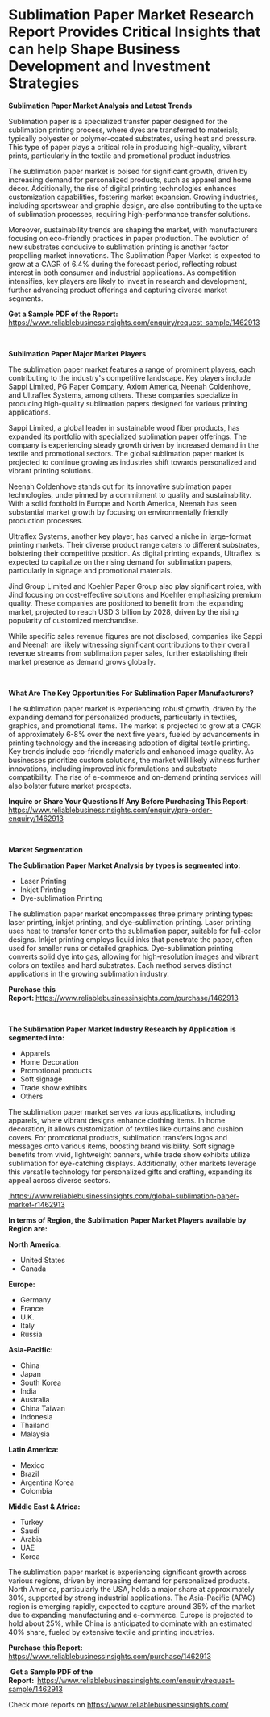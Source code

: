 <p><h1>Sublimation Paper Market Research Report Provides Critical Insights that can help Shape Business Development and Investment Strategies</h1></p><p><strong>Sublimation Paper Market Analysis and Latest Trends</strong></p>
<p><p>Sublimation paper is a specialized transfer paper designed for the sublimation printing process, where dyes are transferred to materials, typically polyester or polymer-coated substrates, using heat and pressure. This type of paper plays a critical role in producing high-quality, vibrant prints, particularly in the textile and promotional product industries.</p><p>The sublimation paper market is poised for significant growth, driven by increasing demand for personalized products, such as apparel and home décor. Additionally, the rise of digital printing technologies enhances customization capabilities, fostering market expansion. Growing industries, including sportswear and graphic design, are also contributing to the uptake of sublimation processes, requiring high-performance transfer solutions.</p><p>Moreover, sustainability trends are shaping the market, with manufacturers focusing on eco-friendly practices in paper production. The evolution of new substrates conducive to sublimation printing is another factor propelling market innovations. The Sublimation Paper Market is expected to grow at a CAGR of 6.4% during the forecast period, reflecting robust interest in both consumer and industrial applications. As competition intensifies, key players are likely to invest in research and development, further advancing product offerings and capturing diverse market segments.</p></p>
<p><strong>Get a Sample PDF of the Report:&nbsp;</strong> <a href="https://www.reliablebusinessinsights.com/enquiry/request-sample/1462913?utm_campaign=2214&utm_medium=2&utm_source=Github&utm_content=ia&utm_term=07022025&utm_id=sublimation-paper">https://www.reliablebusinessinsights.com/enquiry/request-sample/1462913</a></p>
<p>&nbsp;</p>
<p><strong>Sublimation Paper Major Market Players</strong></p>
<p><p>The sublimation paper market features a range of prominent players, each contributing to the industry's competitive landscape. Key players include Sappi Limited, PG Paper Company, Axiom America, Neenah Coldenhove, and Ultraflex Systems, among others. These companies specialize in producing high-quality sublimation papers designed for various printing applications.</p><p>Sappi Limited, a global leader in sustainable wood fiber products, has expanded its portfolio with specialized sublimation paper offerings. The company is experiencing steady growth driven by increased demand in the textile and promotional sectors. The global sublimation paper market is projected to continue growing as industries shift towards personalized and vibrant printing solutions.</p><p>Neenah Coldenhove stands out for its innovative sublimation paper technologies, underpinned by a commitment to quality and sustainability. With a solid foothold in Europe and North America, Neenah has seen substantial market growth by focusing on environmentally friendly production processes.</p><p>Ultraflex Systems, another key player, has carved a niche in large-format printing markets. Their diverse product range caters to different substrates, bolstering their competitive position. As digital printing expands, Ultraflex is expected to capitalize on the rising demand for sublimation papers, particularly in signage and promotional materials.</p><p>Jind Group Limited and Koehler Paper Group also play significant roles, with Jind focusing on cost-effective solutions and Koehler emphasizing premium quality. These companies are positioned to benefit from the expanding market, projected to reach USD 3 billion by 2028, driven by the rising popularity of customized merchandise.</p><p>While specific sales revenue figures are not disclosed, companies like Sappi and Neenah are likely witnessing significant contributions to their overall revenue streams from sublimation paper sales, further establishing their market presence as demand grows globally.</p></p>
<p>&nbsp;</p>
<p><strong>What Are The Key Opportunities For Sublimation Paper Manufacturers?</strong></p>
<p><p>The sublimation paper market is experiencing robust growth, driven by the expanding demand for personalized products, particularly in textiles, graphics, and promotional items. The market is projected to grow at a CAGR of approximately 6-8% over the next five years, fueled by advancements in printing technology and the increasing adoption of digital textile printing. Key trends include eco-friendly materials and enhanced image quality. As businesses prioritize custom solutions, the market will likely witness further innovations, including improved ink formulations and substrate compatibility. The rise of e-commerce and on-demand printing services will also bolster future market prospects.</p></p>
<p><strong>Inquire or Share Your Questions If Any Before Purchasing This Report:</strong> <a href="https://www.reliablebusinessinsights.com/enquiry/pre-order-enquiry/1462913?utm_campaign=2214&utm_medium=2&utm_source=Github&utm_content=ia&utm_term=07022025&utm_id=sublimation-paper">https://www.reliablebusinessinsights.com/enquiry/pre-order-enquiry/1462913</a></p>
<p>&nbsp;</p>
<p><strong>Market Segmentation</strong></p>
<p><strong>The Sublimation Paper Market Analysis by types is segmented into:</strong></p>
<p><ul><li>Laser Printing</li><li>Inkjet Printing</li><li>Dye-sublimation Printing</li></ul></p>
<p><p>The sublimation paper market encompasses three primary printing types: laser printing, inkjet printing, and dye-sublimation printing. Laser printing uses heat to transfer toner onto the sublimation paper, suitable for full-color designs. Inkjet printing employs liquid inks that penetrate the paper, often used for smaller runs or detailed graphics. Dye-sublimation printing converts solid dye into gas, allowing for high-resolution images and vibrant colors on textiles and hard substrates. Each method serves distinct applications in the growing sublimation industry.</p></p>
<p><strong>Purchase this Report:&nbsp;</strong><a href="https://www.reliablebusinessinsights.com/purchase/1462913?utm_campaign=2214&utm_medium=2&utm_source=Github&utm_content=ia&utm_term=07022025&utm_id=sublimation-paper">https://www.reliablebusinessinsights.com/purchase/1462913</a></p>
<p>&nbsp;</p>
<p><strong>The Sublimation Paper Market Industry Research by Application is segmented into:</strong></p>
<p><ul><li>Apparels</li><li>Home Decoration</li><li>Promotional products</li><li>Soft signage</li><li>Trade show exhibits</li><li>Others</li></ul></p>
<p><p>The sublimation paper market serves various applications, including apparels, where vibrant designs enhance clothing items. In home decoration, it allows customization of textiles like curtains and cushion covers. For promotional products, sublimation transfers logos and messages onto various items, boosting brand visibility. Soft signage benefits from vivid, lightweight banners, while trade show exhibits utilize sublimation for eye-catching displays. Additionally, other markets leverage this versatile technology for personalized gifts and crafting, expanding its appeal across diverse sectors.</p></p>
<p><a href="https://www.reliablebusinessinsights.com/global-sublimation-paper-market-r1462913?utm_campaign=2214&utm_medium=2&utm_source=Github&utm_content=ia&utm_term=07022025&utm_id=sublimation-paper">&nbsp;https://www.reliablebusinessinsights.com/global-sublimation-paper-market-r1462913</a></p>
<p><strong>In terms of Region, the Sublimation Paper Market Players available by Region are:</strong></p>
<p>
    <p> <strong> North America: </strong>
        <ul>
            <li>United States</li>
            <li>Canada</li>
        </ul>
        </p> 
    <p> <strong> Europe: </strong>
        <ul>
            <li>Germany</li>
            <li>France</li>
            <li>U.K.</li>
            <li>Italy</li>
            <li>Russia</li>
        </ul>
        </p> 
    <p> <strong> Asia-Pacific: </strong>
        <ul>
            <li>China</li>
            <li>Japan</li>
            <li>South Korea</li>
            <li>India</li>
            <li>Australia</li>
            <li>China Taiwan</li>
            <li>Indonesia</li>
            <li>Thailand</li>
            <li>Malaysia</li>
        </ul>
        </p> 
    <p> <strong> Latin America: </strong>
        <ul>
            <li>Mexico</li>
            <li>Brazil</li>
            <li>Argentina Korea</li>
            <li>Colombia</li>
        </ul>
        </p> 
    <p> <strong> Middle East & Africa: </strong>
        <ul>
            <li>Turkey</li>
            <li>Saudi</li>
            <li>Arabia</li>
            <li>UAE</li>
            <li>Korea</li>
        </ul>
    </p>
    </p>
<p><p>The sublimation paper market is experiencing significant growth across various regions, driven by increasing demand for personalized products. North America, particularly the USA, holds a major share at approximately 30%, supported by strong industrial applications. The Asia-Pacific (APAC) region is emerging rapidly, expected to capture around 35% of the market due to expanding manufacturing and e-commerce. Europe is projected to hold about 25%, while China is anticipated to dominate with an estimated 40% share, fueled by extensive textile and printing industries.</p></p>
<p><strong>Purchase this Report: </strong><a href="https://www.reliablebusinessinsights.com/purchase/1462913?utm_campaign=2214&utm_medium=2&utm_source=Github&utm_content=ia&utm_term=07022025&utm_id=sublimation-paper">https://www.reliablebusinessinsights.com/purchase/1462913</a></p>
<p>&nbsp;<strong>Get a Sample PDF of the Report:&nbsp;&nbsp;</strong><a href="https://www.reliablebusinessinsights.com/enquiry/request-sample/1462913?utm_campaign=2214&utm_medium=2&utm_source=Github&utm_content=ia&utm_term=07022025&utm_id=sublimation-paper">https://www.reliablebusinessinsights.com/enquiry/request-sample/1462913</a></p>
<p><strong></strong></p>
<p>Check more reports on <a href="https://www.reliablebusinessinsights.com/?utm_campaign=2214&utm_medium=2&utm_source=Github&utm_content=ia&utm_term=07022025&utm_id=sublimation-paper">https://www.reliablebusinessinsights.com/</a></p>